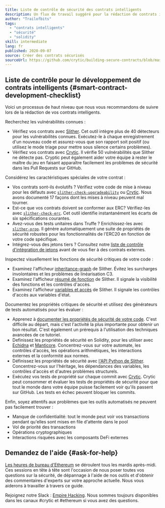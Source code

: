 ```yaml
---
title: Liste de contrôle de sécurité des contrats intelligents
description: Un flux de travail suggéré pour la rédaction de contrats intelligents sécurisés
author: "Trailofbits"
tags:
  - "contrats intelligents"
  - "sécurité"
  - "solidity"
skill: intermediate
lang: fr
published: 2020-09-07
source: Créer des contrats sécurisés
sourceUrl: https://github.com/crytic/building-secure-contracts/blob/master/development-guidelines/workflow.md
---
```


## Liste de contrôle pour le développement de contrats intelligents {#smart-contract-development-checklist}

Voici un processus de haut niveau que nous vous recommandons de suivre lors de la rédaction de vos contrats intelligents.

Recherchez les vulnérabilités connues :

- Vérifiez vos contrats avec [Slither](https://github.com/crytic/slither). Cet outil intègre plus de 40 détecteurs pour les vulnérabilités connues. Exécutez-le à chaque enregistrement d'un nouveau code et assurez-vous que son rapport soit positif (ou utilisez le mode triage pour mettre sous silence certains problèmes).
- Vérifiez vos contrats avec [Crytic](https://crytic.io/). Il vérifie 50 vulnérabilités que Slither ne détecte pas. Cryptic peut également aider votre équipe à rester le maître du jeu en faisant apparaître facilement les problèmes de sécurité dans les Pull Requests sur GitHub.

Considérez les caractéristiques spéciales de votre contrat :

- Vos contrats sont-ils évolutifs ? Vérifiez votre code de mise à niveau pour les défauts avec [`slither-check-upgradeability`](https://github.com/crytic/slither/wiki/Upgradeability-Checks) ou [Crytic](https://blog.trailofbits.com/2020/06/12/upgradeable-contracts-made-safer-with-crytic/). Nous avons documenté 17 façons dont les mises à niveau peuvent mal tourner.
- Est-ce que vos contrats doivent se conformer aux ERC? Vérifiez-les avec [`slither-check-erc`](https://github.com/crytic/slither/wiki/ERC-Conformance). Cet outil identifie instantanément les écarts de six spécifications courantes.
- Avez-vous des tests unitaires dans Truffe ? Enrichissez-les avec [`slither-prop`](https://github.com/crytic/slither/wiki/Property-generation). Il génère automatiquement une suite de propriétés de sécurité robustes pour les fonctionnalités de l'ERC20 en fonction de votre code spécifique.
- Intégrez-vous des jetons tiers ? Consultez notre [liste de contrôle d'intégration de jetons](/developers/tutorials/token-integration-checklist/) avant de vous fier à des contrats externes.

Inspectez visuellement les fonctions de sécurité critiques de votre code :

- Examinez l'afficheur [inheritance-graph](https://github.com/trailofbits/slither/wiki/Printer-documentation#inheritance-graph) de Slither. Évitez les surcharges involontaires et les problèmes de linéarisation C3.
- Examinez l'afficheur [résumé de fonction](https://github.com/trailofbits/slither/wiki/Printer-documentation#function-summary) de Slither. Il signale la visibilité des fonctions et les contrôles d'accès.
- Examinez l'afficheur [variables et accès](https://github.com/trailofbits/slither/wiki/Printer-documentation#variables-written-and-authorization) de Slither. Il signale les contrôles d'accès aux variables d'état.

Documentez les propriétés critiques de sécurité et utilisez des générateurs de tests automatisés pour les évaluer :

- Apprenez à [documenter les propriétés de sécurité de votre code](/developers/tutorials/guide-to-smart-contract-security-tools/). C'est difficile au départ, mais c'est l'activité la plus importante pour obtenir un bon résultat. C'est également un prérequis à l'utilisation des techniques avancées de ce tutoriel.
- Definissez les propriétés de sécurité en Solidity, pour les utiliser avec [Echidna](https://github.com/crytic/echidna) et [Manticore](https://manticore.readthedocs.io/en/latest/verifier.html). Concentrez-vous sur votre automate, les contrôles d'accès, les opérations arithmétiques, les interactions externes et la conformité aux normes.
- Définissez les propriétés de sécurité avec [l'API Python de Slither](/developers/tutorials/how-to-use-slither-to-find-smart-contract-bugs/). Concentrez-vous sur l'héritage, les dépendances des variables, les contrôles d'accès et d'autres problèmes structurels.
- Exécutez vos tests de propriété sur chaque commit avec [Crytic](https://crytic.io). Crytic peut consommer et évaluer les tests de propriétés de sécurité pour que tout le monde dans votre équipe puisse facilement voir qu'ils passent sur GitHub. Les tests en échec peuvent bloquer les commits.

Enfin, soyez attentifs aux problèmes que les outils automatisés ne peuvent pas facilement trouver :

- Manque de confidentialité: tout le monde peut voir vos transactions pendant qu'elles sont mises en file d'attente dans le pool
- Vol de priorité des transactions
- Opérations cryptographiques
- Interactions risquées avec les composants DeFi externes

## Demandez de l'aide {#ask-for-help}

[Les heures de bureau d'Ethereum](https://calendly.com/dan-trailofbits/office-hours) se déroulent tous les mardis après-midi. Ces sessions en tête à tête sont l'occasion de nous poser toutes vos questions sur la sécurité, de dépannage à l'aide de nos outils et d'obtenir des commentaires d'experts sur votre approche actuelle. Nous vous aiderons à travailler à travers ce guide.

Rejoignez notre Slack : [Empire Hacking](https://join.slack.com/t/empirehacking/shared_invite/zt-h97bbrj8-1jwuiU33nnzg67JcvIciUw). Nous sommes toujours disponibles dans les canaux #crytic et #ethereum si vous avez des questions.
